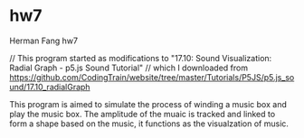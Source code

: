 # hw7
Herman Fang hw7

// This program started as modifications to "17.10: Sound Visualization: Radial Graph - p5.js Sound Tutorial"
// which I downloaded from https://github.com/CodingTrain/website/tree/master/Tutorials/P5JS/p5.js_sound/17.10_radialGraph

This program is aimed to simulate the process of winding a music box and play the music box. The amplitude of the muaic is tracked and linked to form a shape based on the music, it functions as the visualzation of music.
